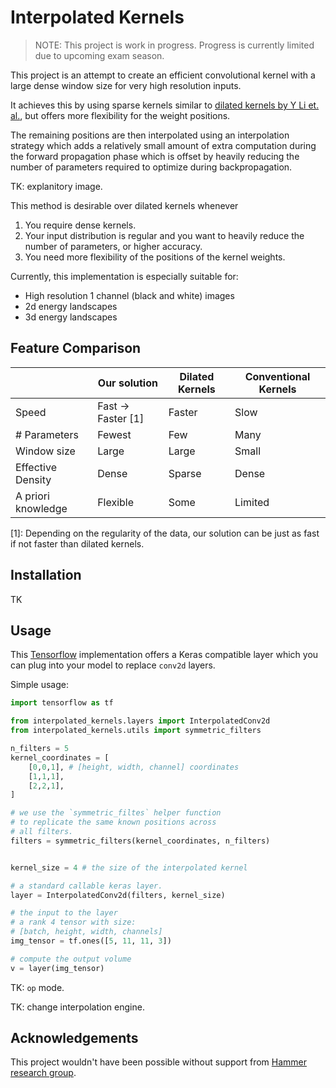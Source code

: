 # Interpolated Kernels

> NOTE: This project is work in progress.
> Progress is currently limited due to upcoming exam season. 

This project is an attempt to create an efficient convolutional kernel with a large dense window size for very high resolution inputs.

It achieves this by using sparse kernels similar to [dilated kernels by Y Li et. al.](https://arxiv.org/abs/1802.10062), but offers more flexibility for the weight positions.

The remaining positions are then interpolated using an interpolation strategy which adds a relatively small amount of extra computation during the forward propagation phase which is offset by heavily reducing the number of parameters required to optimize during backpropagation. 

TK: explanitory image.

This method is desirable over dilated kernels whenever 
1. You require dense kernels. 
2. Your input distribution is regular and you want to heavily reduce the number of parameters, or higher accuracy.
3. You need more flexibility of the positions of the kernel weights. 

Currently, this implementation is especially suitable for:
- High resolution 1 channel (black and white) images
- 2d energy landscapes
- 3d energy landscapes


## Feature Comparison

| |Our solution|Dilated Kernels|Conventional Kernels
-----|-----|-----|-----
Speed|Fast -> Faster [1]|Faster|Slow
\# Parameters|Fewest|Few|Many
Window size|Large|Large|Small
Effective Density|Dense|Sparse|Dense
A priori knowledge| Flexible | Some | Limited

[1]: Depending on the regularity of the data, our solution can be just as fast if not faster than dilated kernels. 

## Installation
TK

## Usage
This [Tensorflow](tensorflow.org) implementation offers a Keras compatible layer which you can plug into your model to replace `conv2d` layers. 

Simple usage:
```Python
import tensorflow as tf

from interpolated_kernels.layers import InterpolatedConv2d
from interpolated_kernels.utils import symmetric_filters

n_filters = 5
kernel_coordinates = [
    [0,0,1], # [height, width, channel] coordinates
    [1,1,1],
    [2,2,1],
]

# we use the `symmetric_filtes` helper function
# to replicate the same known positions across 
# all filters.
filters = symmetric_filters(kernel_coordinates, n_filters)


kernel_size = 4 # the size of the interpolated kernel

# a standard callable keras layer. 
layer = InterpolatedConv2d(filters, kernel_size)

# the input to the layer 
# a rank 4 tensor with size: 
# [batch, height, width, channels]
img_tensor = tf.ones([5, 11, 11, 3])

# compute the output volume
v = layer(img_tensor)
```


TK: `op` mode.

TK: change interpolation engine.

## Acknowledgements
This project wouldn't have been possible without support from [Hammer research group](http://users-phys.au.dk/hammer/).
